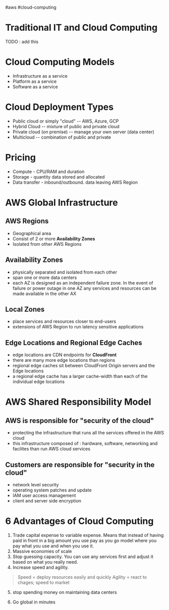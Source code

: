 #aws #cloud-computing

# Traditional IT and Cloud Computing

TODO : add this

# Cloud Computing Models

- Infrastructure as a service
- Platform as a service
- Software as a service

# Cloud Deployment Types

- Public cloud or simply "cloud" -- AWS, Azure, GCP
- Hybrid Cloud -- mixture of public and private cloud
- Private cloud (on premise) -- manage your own server (data center)
- Multicloud -- combination of public and private

# Pricing 

- Compute - CPU/RAM and duration
- Storage - quantity data stored and allocated
- Data transfer - inbound/outbound. data leaving AWS Region

# AWS Global Infrastructure

## AWS Regions

- Geographical area
- Consist of 2 or more **Availability Zones**
- Isolated from other AWS Regions

## Availability Zones

- physically separated and isolated from each other
- span one or more data centers
- each AZ is designed as an independent failure zone. In the event of failure or power outage in one AZ any services and resources can be made available in the other AX

## Local Zones

- place services and resources closer to end-users
- extensions of AWS Region to run latency sensitive applications

## Edge Locations and Regional Edge Caches

- edge locations are CDN endpoints for **CloudFront**
- there are many more edge locations than regions
- regional edge caches sit between CloudFront Origin servers and the Edge locations
- a regional edge cache has a larger cache-width than each of the individual edge locations


# AWS Shared Responsibility Model

## AWS is responsible for "security **of** the cloud"

- protecting the infrastructure that runs all the services offered in the AWS cloud
- this infrastructure composed of : hardware, software, networking and facilites than run AWS cloud services


## Customers are responsible for "security in the cloud"

- network level security
- operating system patches and update
- IAM user access management
- client and server side encryption
 
# 6 Advantages of Cloud Computing

1.  Trade capital expense to variable expense. Means that instead of having paid in front in a big amount you use pay as you go model where you pay what you use and when you use it. 
2. Massive economies of scale
3. Stop guessing capacity. You can use any services first and adjust it based on what you really need.
4. Increase speed and agility. 

>Speed = deploy resources easily and quickly
>Agility = react to chages; speed to market

5. stop spending money on maintaining data centers

6. Go global in minutes



